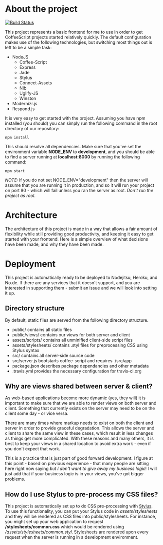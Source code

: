 About the project
=================

[![Build Status](https://secure.travis-ci.org/monokrome/web-base-frontend.png?branch=master)](http://travis-ci.org/monokrome/web-base-frontend)

This project represents a basic frontend for me to use in order to
get CoffeeScript projects started relatively quickly. The default
configuration makes use of the following technologies, but switching
most things out is left to be a simple task:

- NodeJS
	* Coffee-Script
	* Express
	* Jade
	* Stylus
	* Connect-Assets
	* Nib
	* Uglify-JS
    * Winston
- Modernizr.js
- Respond.js

It is very easy to get started with the project. Assuming you have npm
installed (you should) you can simply run the following command in the
root directory of our repository:

    npm install

This should resolve all dependencies. Make sure that you've set the
environment variable **NODE_ENV** to **development**, and you should
be able to find a server running at **localhost:8000** by running the
following command:

    npm start


*NOTE:* If you do not set NODE_ENV="development" then the server will
assume that you are running it in production, and so it will run your
project on port 80 - which will fail unless you ran the server as root.
*Don't run the project as root.*

Architecture
============

The architecture of this project is made in a way that allows a
fair amount of flexibility while still providing good productivity,
and keeping it easy to get started with your frontend. Here is a
simple overview of what decisions have been made, and why they
have been made.

Deployment
==========

This project is automatically ready to be deployed to Nodejitsu,
Heroku, and No.de. If there are any services that it doesn't
support, and you are interested in supporting them - submit an
issue and we will look into setting it up.

Directory structure
-------------------

By default, static files are served from the following directory
structure.

- public/ contains all static files
- public/views/ contains our views for both server and client
- assets/scripts/ contains all unminified client-side script files
- assets/stylesheets/ contains .styl files for preprocessing CSS using Stylus syntax
- src/ contains all server-side source code
- src/server.js bootstarts coffee-script and requires ./src/app
- package.json describes package dependancies and other metadata
- .travis.yml provides the necessary configuration for travis-ci.org

Why are views shared between server & client?
---------------------------------------------

As web-based applications become more dynamic (yes, they will) it is important to
make sure that we are able to render views on both server and client.
Something that currently exists on the server may need to be on the client
some day - or vice versa.

There are many times where markup needs to exist on
both the client and server in order to provide graceful degradation. This allows
the server and client to share the same view in these cases, which result
in less changes as things get more complicated. With these reasons and many
others, it is best to keep your views in a shared location to avoid extra work - even if you don't expect that work.

This is a practice that is just part of good forward development. I figure at
this point - based on previous experience - that many people are sitting here
right now saying *but I don't want to give away my business logic*! I will
just add that if your business logic is in your views, you've got bigger
problems.

How do I use Stylus to pre-process my CSS files?
-----------------------------------------------

This project is automatically set up to do CSS pre-processing with [Stylus](http://learnboost.github.com/stylus/ "Stylus").
To use this functionality, you can put your Stylus code in *assets/stylesheets* and they will be rendered as CSS files into
public/stylesheets. For instance, you might set up your web application to request **/stylesheets/common.css** which would
be rendered using */assets/stylesheets/common.styl*. Stylesheets are rendered upon every request when
the server is running in a development environment.
